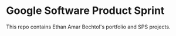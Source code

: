 # Google Software Product Sprint

This repo contains Ethan Amar Bechtol's portfolio and SPS projects.
